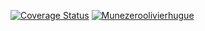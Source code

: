 [![Coverage Status](https://coveralls.io/repos/github/Munezeroolivierhugue/Brand_backend/badge.svg?branch=master)](https://coveralls.io/github/Munezeroolivierhugue/Brand_backend?branch=master)
[![Munezeroolivierhugue](https://circleci.com/gh/Munezeroolivierhugue/Brand_backend.svg?style=svg)](https://app.circleci.com/pipelines/github/Munezeroolivierhugue/Brand_backend?branch=master)
